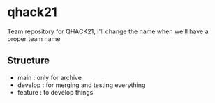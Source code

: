 # qhack21
Team repository for QHACK21, I'll change the name when we'll have a proper team name

## Structure
- main : only for archive
- develop : for merging and testing everything
- feature : to develop things
